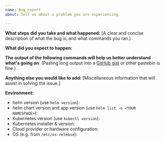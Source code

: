 ```yaml
---
name: Bug report
about: Tell us about a problem you are experiencing

---
```


**What steps did you take and what happened:**
[A clear and concise description of what the bug is, and what commands you ran.)


**What did you expect to happen:**


**The output of the following commands will help us better understand what's going on**:
(Pasting long output into a [GitHub gist](https://gist.github.com) or other pastebin is fine.)


**Anything else you would like to add:**
[Miscellaneous information that will assist in solving the issue.]


**Environment:**

- helm version (use `helm version`): 
- helm chart version and app version (use `helm list -n <YOUR NAMESPACE>`):
- Kubernetes version (use `kubectl version`):
- Kubernetes installer & version:
- Cloud provider or hardware configuration:
- OS (e.g. from `/etc/os-release`):

